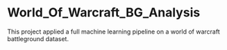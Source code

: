 # World_Of_Warcraft_BG_Analysis

This project applied a full machine learning pipeline on a world of warcraft battleground dataset.

